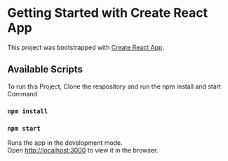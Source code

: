 # Getting Started with Create React App

This project was bootstrapped with [Create React App](https://github.com/facebook/create-react-app).

## Available Scripts

To run this Project, Clone the respository and run the npm install and start Command 
### `npm install`
### `npm start`

Runs the app in the development mode.\
Open [http://localhost:3000](http://localhost:3000) to view it in the browser.
